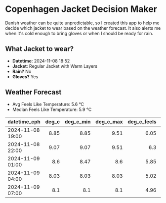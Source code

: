 
# Copenhagen Jacket Decision Maker

Danish weather can be quite unpredictable, so I created this app to help me decide which jacket to wear based on the weather forecast. 
It also alerts me when it's cold enough to bring gloves or when I should be ready for rain.

## What Jacket to wear?

- **Datetime**: 2024-11-08 18:52
- **Jacket**: Regular Jacket with Warm Layers
- **Rain?** No
- **Gloves?** Yes

## Weather Forecast
- Avg Feels Like Temperature: 5.6 °C
- Median Feels Like Temperature: 5.9 °C

| datetime_cph     |   deg_c |   deg_c_min |   deg_c_max |   deg_c_feels | weather   | wind   | rain   |
|:-----------------|--------:|------------:|------------:|--------------:|:----------|:-------|:-------|
| 2024-11-08 19:00 |    8.85 |        8.85 |        9.51 |          6.05 | Clouds    | Medium | None   |
| 2024-11-08 22:00 |    9.07 |        9.07 |        9.51 |          6.3  | Clouds    | Medium | None   |
| 2024-11-09 01:00 |    8.6  |        8.47 |        8.6  |          5.85 | Clouds    | Low    | None   |
| 2024-11-09 04:00 |    8.03 |        8.03 |        8.03 |          5.02 | Clear     | Medium | None   |
| 2024-11-09 07:00 |    8.1  |        8.1  |        8.1  |          4.96 | Clouds    | Medium | None   |
        